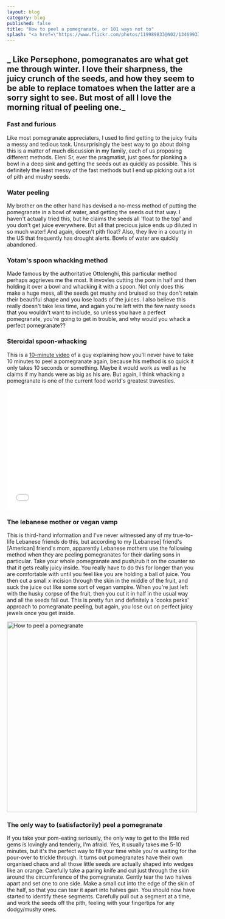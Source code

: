 ```yaml
---
layout: blog
category: blog
published: false
title: "How to peel a pomegranate, or 101 ways not to"
splash: "<a href=\"https://www.flickr.com/photos/119989833@N02/13469933974\" title=\"8732839993_e228ef535f_o by Eleni harlan, on Flickr\"><img src=\"https://farm8.staticflickr.com/7050/13469933974_6dbd412cd1.jpg\" width=\"500\" height=\"330\" alt=\"8732839993_e228ef535f_o\"></a>"
---
```


## _ Like Persephone, pomegranates are what get me through winter. I love their sharpness, the juicy crunch of the seeds, and how they seem to be able to replace tomatoes when the latter are a sorry sight to see. But most of all I love the morning ritual of peeling one._




### Fast and furious
Like most pomegranate appreciaters, I used to find getting to the juicy fruits a messy and tedious task. Unsurprisingly the best way to go about doing this is a matter of much discussion in my family, each of us proposing different methods.
Eleni Sr, ever the pragmatist, just goes for plonking a bowl in a deep sink and getting the seeds out as quickly as possible. This is definitely the least messy of the fast methods but I end up picking out a lot of pith and mushy seeds.

### Water peeling
My brother on the other hand has devised a no-mess method of putting the pomegranate in a bowl of water, and getting the seeds out that way. I haven't actually tried this, but he claims the seeds all 'float to the top' and you don't get juice everywhere. But all that precious juice ends up diluted in so much water! And again, doesn't pith float? Also, they live in a county in the US that frequently has drought alerts. Bowls of water are quickly abandoned.

### Yotam's spoon whacking method
Made famous by the authoritative Ottolenghi, this particular method perhaps aggrieves me the most. It invovles cutting the pom in half and then holding it over a bowl and whacking it with a spoon. Not only does this make a huge mess, all the seeds get mushy and bruised so they don't retain their beautiful shape and you lose loads of the juices. I also believe this really doesn't take less time, and again you're left with the few nasty seeds that you wouldn't want to include, so unless you have a perfect pomegranate, you're going to get in trouble, and why would you whack a perfect pomegranate??

### Steroidal spoon-whacking
This is a [10-minute video](http://lifehacker.com/5895852/deseed-a-pomegranate-in-10-seconds-using-a-wooden-spoon) of a guy explaining how you'll never have to take 10 minutes to peel a pomegranate again, because his method is so quick it only takes 10 seconds or something. Maybe it would work as well as he claims if my hands were as big as his are. But again, I think whacking a pomegranate is one of the current food world's greatest travesties. 
<iframe width="560" height="315" src="//www.youtube.com/embed/jJ7dk9nDR-k" frameborder="0" allowfullscreen></iframe> 

### The lebanese mother or vegan vamp
This is third-hand information and I've never witnessed any of my true-to-life Lebanese friends do this, but according to my [Lebanese] friend's [American] friend's mom, apparently Lebanese mothers use the following method when they are peeling pomegranates for their darling sons in particular. Take your whole pomegranate and push/rub it on the counter so that it gets really juicy inside. You really have to do this for longer than you are comfortable with until you feel like you are holding a ball of juice. You then cut a small x incision through the skin in the middle of the fruit, and suck the juice out like some sort of vegan vampire. When you're just left with the husky corpse of the fruit, then you cut it in half in the usual way and all the seeds fall out. This is pretty fun and definitely a 'cooks perks' approach to pomegranate peeling, but again, you lose out on perfect juicy jewels once you get inside.

<a href="https://www.flickr.com/photos/119989833@N02/13469659655" title="How to peel a pomegranate by Eleni harlan, on Flickr"><img src="https://farm8.staticflickr.com/7198/13469659655_f1c66e3cae.jpg" width="500" height="500" alt="How to peel a pomegranate"></a>

### The only way to (satisfactorily) peel a pomegranate
If you take your pom-eating seriously, the only way to get to the little red gems is lovingly and tenderly, I'm afraid. Yes, it usually takes me 5-10 minutes, but it's the perfect way to fill your time while you're waiting for the pour-over to trickle through. It turns out pomegranates have their own organised chaos and all those little seeds are actually shaped into wedges like an orange. Carefully take a paring knife and cut just through the skin around the circumference of the pomegranate. Gently tear the two halves apart and set one to one side. Make a small cut into the edge of the skin of the half, so that you can tear it apart into halves gain. You should now have started to identify these segments. Carefully pull out a segment at a time, and work the seeds off the pith, feeling with your fingertips for any dodgy/mushy ones.